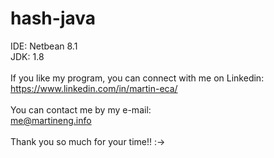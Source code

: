 # hash-java
IDE: Netbean 8.1<br />
JDK: 1.8<br />
<br />
If you like my program, you can connect with me on Linkedin:<br />
https://www.linkedin.com/in/martin-eca/<br />
<br />
You can contact me by my e-mail:<br />
me@martineng.info<br />
<br />
Thank you so much for your time!! :-><br />
